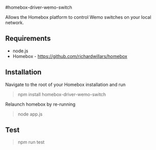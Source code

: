 #homebox-driver-wemo-switch

Allows the Homebox platform to control Wemo switches on your local network.


## Requirements
- node.js
- Homebox - https://github.com/richardwillars/homebox

## Installation
Navigate to the root of your Homebox installation and run
> npm install homebox-driver-wemo-switch

Relaunch homebox by re-running
> node app.js

## Test
> npm run test